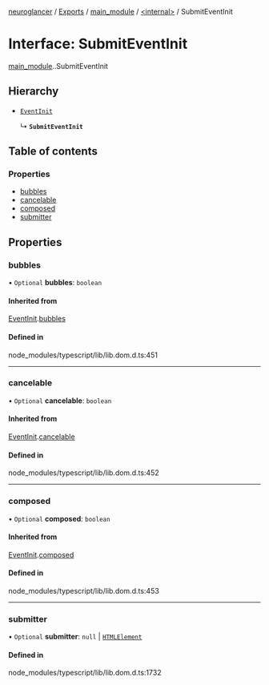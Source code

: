 [neuroglancer](../README.md) / [Exports](../modules.md) / [main\_module](../modules/main_module.md) / [<internal\>](../modules/main_module._internal_.md) / SubmitEventInit

# Interface: SubmitEventInit

[main_module](../modules/main_module.md).[<internal>](../modules/main_module._internal_.md).SubmitEventInit

## Hierarchy

- [`EventInit`](main_module._internal_.EventInit.md)

  ↳ **`SubmitEventInit`**

## Table of contents

### Properties

- [bubbles](main_module._internal_.SubmitEventInit.md#bubbles)
- [cancelable](main_module._internal_.SubmitEventInit.md#cancelable)
- [composed](main_module._internal_.SubmitEventInit.md#composed)
- [submitter](main_module._internal_.SubmitEventInit.md#submitter)

## Properties

### bubbles

• `Optional` **bubbles**: `boolean`

#### Inherited from

[EventInit](main_module._internal_.EventInit.md).[bubbles](main_module._internal_.EventInit.md#bubbles)

#### Defined in

node_modules/typescript/lib/lib.dom.d.ts:451

___

### cancelable

• `Optional` **cancelable**: `boolean`

#### Inherited from

[EventInit](main_module._internal_.EventInit.md).[cancelable](main_module._internal_.EventInit.md#cancelable)

#### Defined in

node_modules/typescript/lib/lib.dom.d.ts:452

___

### composed

• `Optional` **composed**: `boolean`

#### Inherited from

[EventInit](main_module._internal_.EventInit.md).[composed](main_module._internal_.EventInit.md#composed)

#### Defined in

node_modules/typescript/lib/lib.dom.d.ts:453

___

### submitter

• `Optional` **submitter**: ``null`` \| [`HTMLElement`](../modules/main_module._internal_.md#htmlelement)

#### Defined in

node_modules/typescript/lib/lib.dom.d.ts:1732
